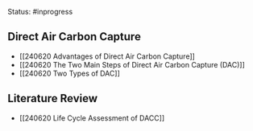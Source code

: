 Status: #inprogress 

## Direct Air Carbon Capture
- [[240620 Advantages of Direct Air Carbon Capture]]
- [[240620 The Two Main Steps of Direct Air Carbon Capture (DAC)]]
- [[240620 Two Types of DAC]]
## Literature Review
- [[240620 Life Cycle Assessment of DACC]]



